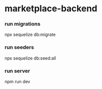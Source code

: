 # marketplace-backend

### run migrations
npx sequelize db:migrate

### run seeders
npx sequelize db:seed:all

### run server
npm run dev
